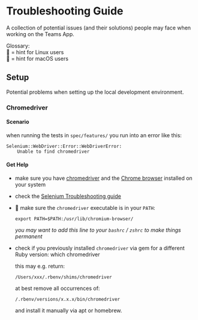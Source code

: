 # Troubleshooting Guide

A collection of potential issues (and their solutions) people may face when working on the Teams App.

Glossary:  
🐧 = hint for Linux users  
🍏 = hint for macOS users

## Setup

Potential problems when setting up the local development environment.

### Chromedriver

#### Scenario

when running the tests in `spec/features/` you run into an error like this:

    Selenium::WebDriver::Error::WebDriverError:
        Unable to find chromedriver

#### Get Help

- make sure you have [chromedriver][chromedriver] and the [Chrome browser][chrome] installed on your system
- check the [Selenium Troubleshooting guide][selenium]
- 🐧 make sure the `chromedriver` executable is in your `PATH`:  

      export PATH=$PATH:/usr/lib/chromium-browser/

    *you may want to add this line to your `bashrc` / `zshrc` to make things permanent*
- check if you previously installed `chromedriver` via gem for a different Ruby version:
      which chromedriver

    this may e.g. return:

      /Users/xxx/.rbenv/shims/chromedriver

    at best remove all occurrences of:

      /.rbenv/versions/x.x.x/bin/chromedriver

    and install it manually via apt or homebrew.

[chromedriver]: https://sites.google.com/a/chromium.org/chromedriver/
[chrome]: https://sites.google.com/a/chromium.org/chromedriver/
[selenium]: https://sites.google.com/a/chromium.org/chromedriver/
